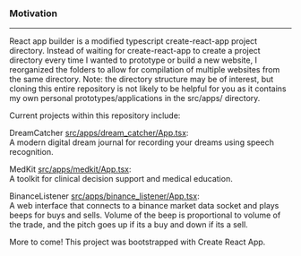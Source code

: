 ### Motivation 

---

React app builder is a modified typescript create-react-app project directory. Instead of waiting for create-react-app to create a project directory every time I wanted to prototype or build a new website, I reorganized the folders to allow for compilation of multiple websites from the same directory. Note: the directory structure may be of interest, but cloning this entire repository is not likely to be helpful for you as it contains my own personal prototypes/applications in the src/apps/ directory.

Current projects within this repository include:

DreamCatcher [src/apps/dream_catcher/App.tsx](https://github.com/sheunaluko/react_app_builder/tree/master/src/apps/dream_catcher): <br/>
A modern digital dream journal for recording your dreams using speech recognition.

MedKit [src/apps/medkit/App.tsx](https://github.com/sheunaluko/react_app_builder/tree/master/src/apps/medkit): <br/>
A toolkit for clinical decision support and medical education.

BinanceListener [src/apps/binance_listener/App.tsx](https://github.com/sheunaluko/react_app_builder/tree/master/src/apps/binance_listener): <br/>
A web interface that connects to a binance market data socket and plays beeps for buys and sells. Volume of the beep is proportional to volume of the trade, and the pitch goes up if its a buy and down if its a sell.

More to come!
This project was bootstrapped with Create React App.
